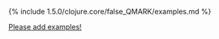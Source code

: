 {% include 1.5.0/clojure.core/false_QMARK/examples.md %}

[Please add examples!](https://github.com/arrdem/grimoire/edit/master/_includes/1.6.0/clojure.core/false_QMARK/examples.md)
